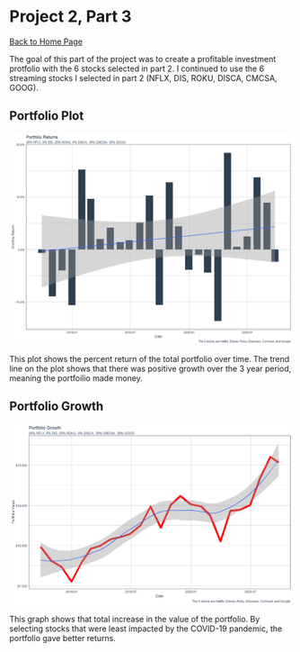 # Project 2, Part 3

[Back to Home Page](https://jeremy-swack.github.io/wicked-problems/)

The goal of this part of the project was to create a profitable investment protfolio with the 6 stocks selected in part 2. I continued to use the 6 streaming stocks I selected in part 2 (NFLX, DIS, ROKU, DISCA, CMCSA, GOOG).

## Portfolio Plot

![](portfolio_returns.png)

This plot shows the percent return of the total portfolio over time. The trend line on the plot shows that there was positive growth over the 3 year period, meaning the portfoilio made money.

## Portfolio Growth

![](portfolio_growth.png)

This graph shows that total increase in the value of the portfolio. By selecting stocks that were least impacted by the COVID-19 pandemic, the portfolio gave better returns.
